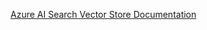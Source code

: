 [Azure AI Search Vector Store Documentation](https://docs.spring.io/spring-ai/reference/api/vectordbs/azure.html)